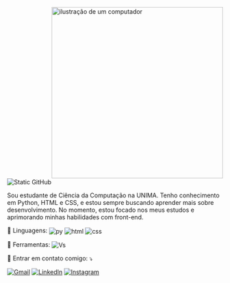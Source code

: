 <img src="https://raw.githubusercontent.com/MicaelliMedeiros/micaellimedeiros/master/image/computer-illustration.png" alt="ilustração de um computador" min-width="400px" max-width="400px" width="400px" align="right">
<img src="https://img.shields.io/static/v1?label=Overview&message=Lukitas&color=f8efd4&style=for-the-badge&logo=GitHub" alt="Static GitHub">
<p align="left"> 
 Sou estudante de Ciência da Computação na UNIMA. Tenho conhecimento em Python, HTML e CSS, e estou sempre buscando aprender mais sobre desenvolvimento. No momento, estou focado nos meus estudos e aprimorando minhas habilidades com front-end. 
</p>

<p align="left">
  🦄 Linguagens: <img align="center" src="https://img.shields.io/badge/Python-14354C?style=for-the-badge&logo=python&logoColor=white" alt="py"/> 
  <img align="center" src="https://img.shields.io/badge/HTML-239120?style=for-the-badge&logo=html5&logoColor=white" alt="html"/> 
  <img align="center" src="https://img.shields.io/badge/CSS-239120?&style=for-the-badge&logo=css3&logoColor=white" alt="css"/> 
</p>
</p>

<p align="left">
  💼 Ferramentas: <img align="center" src="https://img.shields.io/badge/-Visual%20Studio%20Code-333333?style=flat&logo=visual-studio-code&logoColor=007ACC" alt="Vs"/> 

<p align="left">
  💌 Entrar em contato comigo: ⤵️
</p>

<p align="left">
  <a href="mailto:lucasdac03@gmail.com" title="Gmail">
  <img src="https://img.shields.io/badge/-Gmail-FF0000?style=flat-square&labelColor=FF0000&logo=gmail&logoColor=white&link=LINK-DO-SEU-GMAIL" alt="Gmail"/></a>
  <a href="https://www.linkedin.com/in/lukitaz/" title="LinkedIn">
  <img src="https://img.shields.io/badge/-Linkedin-0e76a8?style=flat-square&logo=Linkedin&logoColor=white&link=LINK-DO-SEU-LINKEDIN" alt="LinkedIn"/></a>
  <a href="https://www.instagram.com/lucasdac_/" title="Instagram">
  <img src="https://img.shields.io/badge/-Instagram-DF0174?style=flat-square&labelColor=DF0174&logo=instagram&logoColor=white&link=LINK-DO-SEU-INSTAGRAM" alt="Instagram"/></a>

</p>
